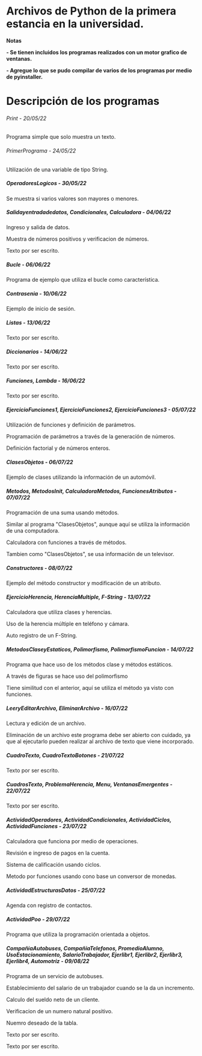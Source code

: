 # Archivos de Python de la primera estancia en la universidad.

<!----Notas---->
**Notas**

**- Se tienen incluidos los programas realizados con un motor grafico de ventanas.**

**- Agregue lo que se pudo compilar de varios de los programas por medio de pyinstaller.**
<!----Separador de las notas---->

<!----Directorio con descripción de los programas---->
# Descripción de los programas

###### Print - 20/05/22
Programa simple que solo muestra un texto.

<!----Separador---->

###### PrimerPrograma - 24/05/22
Utilización de una variable de tipo String.

<!----Separador---->

##### OperadoresLogicos - 30/05/22
Se muestra si varios valores son mayores o menores.

<!----Separador---->

##### Salidayentradadedatos, Condicionales, Calculadora - 04/06/22
Ingreso y salida de datos.

<!----Separador---->

Muestra de números positivos y verificacion de números.

<!----Separador---->

Texto por ser escrito.

<!----Separador---->

##### Bucle - 06/06/22
Programa de ejemplo que utiliza el bucle como característica.

<!----Separador---->

##### Contrasenia - 10/06/22
Ejemplo de inicio de sesión.

<!----Separador---->

##### Listas - 13/06/22
Texto por ser escrito.

<!----Separador---->

##### Diccionarios - 14/06/22
Texto por ser escrito.

<!----Separador---->

##### Funciones, Lambda - 16/06/22
Texto por ser escrito.

<!----Separador---->

##### EjercicioFunciones1, EjercicioFunciones2, EjercicioFunciones3 - 05/07/22
Utilización de funciones y definición de parámetros.

<!----Separador---->

Programación de parámetros a través de la generación de números.

<!----Separador---->

Definición factorial y de números enteros.

<!----Separador---->

##### ClasesObjetos - 06/07/22
Ejemplo de clases utilizando la información de un automóvil.

<!----Separador---->

##### Metodos, MetodosInit, CalculadoraMetodos, FuncionesAtributos - 07/07/22
Programación de una suma usando métodos.

<!----Separador---->

Similar al programa "ClasesObjetos", aunque aquí se utiliza la información de una computadora.

<!----Separador---->

Calculadora con funciones a través de métodos.

<!----Separador---->

Tambien como "ClasesObjetos", se usa información de un televisor.

<!----Separador---->

##### Constructores - 08/07/22
Ejemplo del método constructor y modificación de un atributo.

<!----Separador---->

##### EjercicioHerencia, HerenciaMultiple, F-String - 13/07/22
Calculadora que utiliza clases y herencias.

<!----Separador---->

Uso de la herencia múltiple en teléfono y cámara.

<!----Separador---->

Auto registro de un F-String.

<!----Separador---->

##### MetodosClaseyEstaticos, Polimorfismo, PolimorfismoFuncion - 14/07/22
Programa que hace uso de los métodos clase y métodos estáticos.

<!----Separador---->
 
A través de figuras se hace uso del polimorfismo

<!----Separador---->

Tiene similitud con el anterior, aquí se utiliza el método ya visto con funciones.

<!----Separador---->

##### LeeryEditarArchivo, EliminarArchivo - 16/07/22 
Lectura y edición de un archivo.

<!----Separador---->

Eliminación de un archivo este programa debe ser abierto con cuidado, ya que al ejecutarlo pueden realizar al archivo de texto que viene incorporado.

##### CuadroTexto, CuadroTextoBotones - 21/07/22
Texto por ser escrito.

<!----Separador---->

##### CuadrosTexto, ProblemaHerencia, Menu, VentanasEmergentes - 22/07/22
Texto por ser escrito.

<!----Separador---->

##### ActividadOperadores, ActividadCondicionales, ActividadCiclos, ActividadFunciones - 23/07/22
Calculadora que funciona por medio de operaciones.

<!----Separador---->

Revisión e ingreso de pagos en la cuenta.

<!----Separador---->

Sistema de calificación usando ciclos.

<!----Separador---->

Metodo por funciones usando cono base un conversor de monedas.

<!----Separador---->

##### ActividadEstructurasDatos - 25/07/22
Agenda con registro de contactos.

<!----Separador---->

##### ActividadPoo - 29/07/22
Programa que utiliza la programación orientada a objetos.

<!----Separador---->

##### CompañiaAutobuses, CompañiaTelefonos, PromedioAlumno, UsoEstacionamiento, SalarioTrabajador, Ejerlibr1, Ejerlibr2, Ejerlibr3, Ejerlibr4, Automotriz - 09/08/22
Programa de un servicio de autobuses.

<!----Separador---->

Establecimiento del salario de un trabajador cuando se la da un incremento.

<!----Separador---->

Calculo del sueldo neto de un cliente.

<!----Separador---->

Verificacion de un numero natural positivo.

<!----Separador---->

Nuemro deseado de la tabla.

<!----Separador---->

Texto por ser escrito.

<!----Separador---->

Texto por ser escrito.

<!----Separador del directorio con ubicación de archivos---->